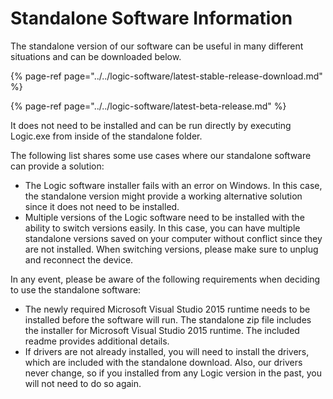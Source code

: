 # Standalone Software Information

The standalone version of our software can be useful in many different situations and can be downloaded below.

{% page-ref page="../../logic-software/latest-stable-release-download.md" %}

{% page-ref page="../../logic-software/latest-beta-release.md" %}

It does not need to be installed and can be run directly by executing Logic.exe from inside of the standalone folder.

The following list shares some use cases where our standalone software can provide a solution:

* The Logic software installer fails with an error on Windows. In this case, the standalone version might provide a working alternative solution since it does not need to be installed.
* Multiple versions of the Logic software need to be installed with the ability to switch versions easily. In this case, you can have multiple standalone versions saved on your computer without conflict since they are not installed. When switching versions, please make sure to unplug and reconnect the device.

In any event, please be aware of the following requirements when deciding to use the standalone software:

* The newly required Microsoft Visual Studio 2015 runtime needs to be installed before the software will run. The standalone zip file includes the installer for Microsoft Visual Studio 2015 runtime. The included readme provides additional details.
* If drivers are not already installed, you will need to install the drivers, which are included with the standalone download. Also, our drivers never change, so if you installed from any Logic version in the past, you will not need to do so again.

